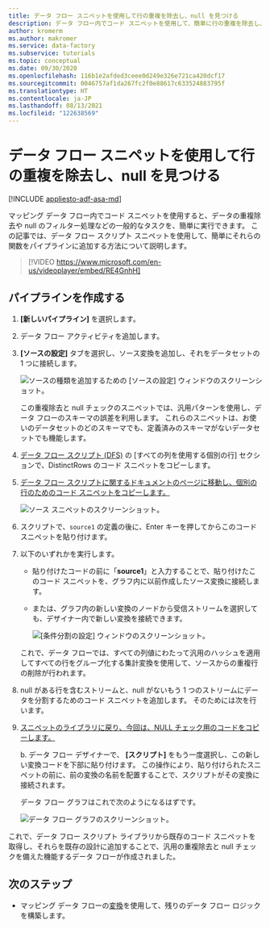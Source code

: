 ```yaml
---
title: データ フロー スニペットを使用して行の重複を除去し、null を見つける
description: データ フロー内でコード スニペットを使用して、簡単に行の重複を除去し、null を見つける方法について説明します
author: kromerm
ms.author: makromer
ms.service: data-factory
ms.subservice: tutorials
ms.topic: conceptual
ms.date: 09/30/2020
ms.openlocfilehash: 116b1e2afded3ceee0d249e326e721ca420dcf17
ms.sourcegitcommit: 0046757af1da267fc2f0e88617c633524883795f
ms.translationtype: HT
ms.contentlocale: ja-JP
ms.lasthandoff: 08/13/2021
ms.locfileid: "122638569"
---
```

# <a name="dedupe-rows-and-find-nulls-by-using-data-flow-snippets"></a>データ フロー スニペットを使用して行の重複を除去し、null を見つける

[!INCLUDE [appliesto-adf-asa-md](includes/appliesto-adf-asa-md.md)]

マッピング データ フロー内でコード スニペットを使用すると、データの重複除去や null のフィルター処理などの一般的なタスクを、簡単に実行できます。 この記事では、データ フロー スクリプト スニペットを使用して、簡単にそれらの関数をパイプラインに追加する方法について説明します。
<br>
> [!VIDEO https://www.microsoft.com/en-us/videoplayer/embed/RE4GnhH]

## <a name="create-a-pipeline"></a>パイプラインを作成する

1. **[新しいパイプライン]** を選択します。

1. データ フロー アクティビティを追加します。

1. **[ソースの設定]** タブを選択し、ソース変換を追加し、それをデータセットの 1 つに接続します。

    ![ソースの種類を追加するための [ソースの設定] ウィンドウのスクリーンショット。](media/data-flow/snippet-adf-2.png)

    この重複除去と null チェックのスニペットでは、汎用パターンを使用し、データ フローのスキーマの誤差を利用します。 これらのスニペットは、お使いのデータセットのどのスキーマでも、定義済みのスキーマがないデータセットでも機能します。

1. [データ フロー スクリプト (DFS)](./data-flow-script.md#distinct-row-using-all-columns) の [すべての列を使用する個別の行] セクションで、DistinctRows のコード スニペットをコピーします。

1. [データ フロー スクリプトに関するドキュメントのページに移動し、個別の行のためのコード スニペットをコピーします。](./data-flow-script.md#distinct-row-using-all-columns)

    ![ソース スニペットのスクリーンショット。](media/data-flow/snippet-adf-3.png)

1. スクリプトで、`source1` の定義の後に、Enter キーを押してからこのコード スニペットを貼り付けます。

1. 以下のいずれかを実行します。

   * 貼り付けたコードの前に「**source1**」と入力することで、貼り付けたこのコード スニペットを、グラフ内に以前作成したソース変換に接続します。

   * または、グラフ内の新しい変換のノードから受信ストリームを選択しても、デザイナー内で新しい変換を接続できます。

     ![[条件分割の設定] ウィンドウのスクリーンショット。](media/data-flow/snippet-adf-4.png)

   これで、データ フローでは、すべての列値にわたって汎用のハッシュを適用してすべての行をグループ化する集計変換を使用して、ソースからの重複行の削除が行われます。
    
1. null がある行を含むストリームと、null がないもう 1 つのストリームにデータを分割するためのコード スニペットを追加します。 そのためには次を行います。

1. [スニペットのライブラリに戻り、今回は、NULL チェック用のコードをコピーします。](./data-flow-script.md#check-for-nulls-in-all-columns)

   b. データ フロー デザイナーで、 **[スクリプト]** をもう一度選択し、この新しい変換コードを下部に貼り付けます。 この操作により、貼り付けられたスニペットの前に、前の変換の名前を配置することで、スクリプトがその変換に接続されます。

   データ フロー グラフはこれで次のようになるはずです。

    ![データ フロー グラフのスクリーンショット。](media/data-flow/snippet-adf-1.png)

  これで、データ フロー スクリプト ライブラリから既存のコード スニペットを取得し、それらを既存の設計に追加することで、汎用の重複除去と null チェックを備えた機能するデータ フローが作成されました。

## <a name="next-steps"></a>次のステップ

* マッピング データ フローの[変換](concepts-data-flow-overview.md)を使用して、残りのデータ フロー ロジックを構築します。